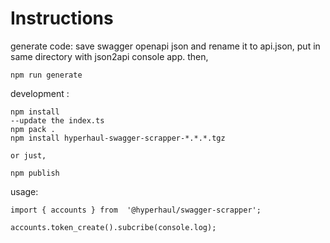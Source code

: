 # Instructions

generate code:
save swagger openapi json and rename it to api.json, put in same directory with json2api console app.
then,
```
npm run generate
```


development :
```
npm install
--update the index.ts
npm pack .
npm install hyperhaul-swagger-scrapper-*.*.*.tgz

or just,

npm publish
```

usage:
```
import { accounts } from  '@hyperhaul/swagger-scrapper';

accounts.token_create().subcribe(console.log);
```
